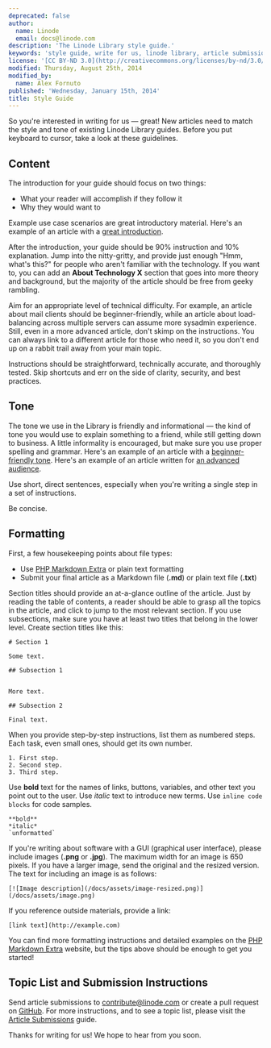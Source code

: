 ```yaml
---
deprecated: false
author:
  name: Linode
  email: docs@linode.com
description: 'The Linode Library style guide.'
keywords: 'style guide, write for us, linode library, article submissions'
license: '[CC BY-ND 3.0](http://creativecommons.org/licenses/by-nd/3.0/us/)'
modified: Thursday, August 25th, 2014
modified_by:
  name: Alex Fornuto
published: 'Wednesday, January 15th, 2014'
title: Style Guide
---
```


So you're interested in writing for us — great! New articles need to match the style and tone of existing Linode Library guides. Before you put keyboard to cursor, take a look at these guidelines.

## Content

The introduction for your guide should focus on two things:

-   What your reader will accomplish if they follow it
-   Why they would want to

Example use case scenarios are great introductory material. Here's an example of an article with a [great introduction](/docs/rescue-and-rebuild).

After the introduction, your guide should be 90% instruction and 10% explanation. Jump into the nitty-gritty, and provide just enough "Hmm, what's this?" for people who aren't familiar with the technology. If you want to, you can add an **About Technology X** section that goes into more theory and background, but the majority of the article should be free from geeky rambling.

Aim for an appropriate level of technical difficulty. For example, an article about mail clients should be beginner-friendly, while an article about load-balancing across multiple servers can assume more sysadmin experience. Still, even in a more advanced article, don't skimp on the instructions. You can always link to a different article for those who need it, so you don't end up on a rabbit trail away from your main topic.

Instructions should be straightforward, technically accurate, and thoroughly tested. Skip shortcuts and err on the side of clarity, security, and best practices.

## Tone

The tone we use in the Library is friendly and informational — the kind of tone you would use to explain something to a friend, while still getting down to business. A little informality is encouraged, but make sure you use proper spelling and grammar. Here's an example of an article with a [beginner-friendly tone](/docs/migrate-from-shared). Here's an example of an article written for [an advanced audience](/docs/email/postfix/email-with-postfix-dovecot-and-mysql).

Use short, direct sentences, especially when you're writing a single step in a set of instructions.

Be concise.

## Formatting

First, a few housekeeping points about file types:

-   Use [PHP Markdown Extra](https://michelf.ca/projects/php-markdown/extra/) or plain text formatting
-   Submit your final article as a Markdown file (**.md**) or plain text file (**.txt**)

Section titles should provide an at-a-glance outline of the article. Just by reading the table of contents, a reader should be able to grasp all the topics in the article, and click to jump to the most relevant section. If you use subsections, make sure you have at least two titles that belong in the lower level. Create section titles like this:

    # Section 1 

    Some text.

    ## Subsection 1 


    More text.

    ## Subsection 2 

    Final text.

When you provide step-by-step instructions, list them as numbered steps. Each task, even small ones, should get its own number.

    1. First step.
    2. Second step.
    3. Third step.

Use **bold** text for the names of links, buttons, variables, and other text you point out to the user. Use *italic* text to introduce new terms. Use `inline code blocks` for code samples.

    **bold**
    *italic*
    `unformatted`

If you're writing about software with a GUI (graphical user interface), please include images (**.png** or **.jpg**). The maximum width for an image is 650 pixels. If you have a larger image, send the original and the resized version. The text for including an image is as follows:

    [![Image description](/docs/assets/image-resized.png)](/docs/assets/image.png)


If you reference outside materials, provide a link:

    [link text](http://example.com)

You can find more formatting instructions and detailed examples on the [PHP Markdown Extra](https://michelf.ca/projects/php-markdown/extra/) website, but the tips above should be enough to get you started!

## Topic List and Submission Instructions

Send article submissions to <contribute@linode.com> or create a pull request on [GitHub](https://github.com/linode/docs). For more instructions, and to see a topic list, please visit the [Article Submissions](/docs/contribute) guide.

Thanks for writing for us! We hope to hear from you soon.